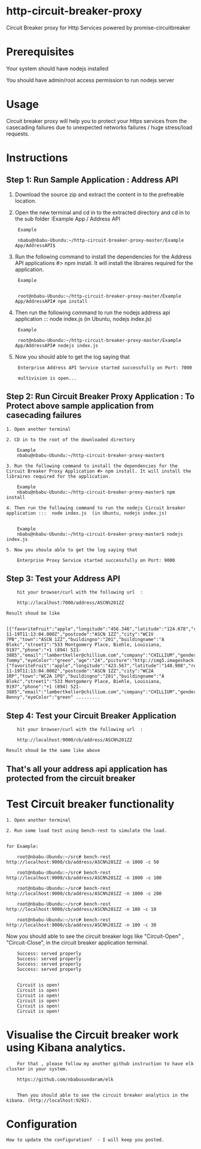 # http-circuit-breaker-proxy
Circuit Breaker proxy for Http Services powered by promise-circuitbreaker

# Prerequisites

Your system should have nodejs installed

You should have admin/root access permission to run nodejs server


# Usage

Circuit breaker proxy will help you to protect your https services from the casecading failures due to unexpected networks failures / huge stress/load requests.

# Instructions

## Step 1:  Run Sample Application : Address API


1. Download the source zip and extract the content in to the prefreable location.


2. Open the new terminal and cd in to the extracted directory and cd in to the sub folder :Example App / Address API

		
		Example 
	
		nbabu@nbabu-Ubundu:~/http-circuit-breaker-proxy-master/Example App/AddressAPI$ 


3. Run the following command to install the dependencies for the Address API applications #> npm install. It will install the libraires required for the application. 

		Example

    
		root@nbabu-Ubundu:~/http-circuit-breaker-proxy-master/Example App/AddressAPI# npm install




3. Then run the following command to run the nodejs address api application :::  node index.js  (in Ubuntu, nodejs index.js)

		Example

		root@nbabu-Ubundu:~/http-circuit-breaker-proxy-master/Example App/AddressAPI# nodejs index.js




4. Now you should able to get the log saying that

		Enterprise Address API Service started successfully on Port: 7000
	
		multivision is open...


## Step 2:  Run Circuit Breaker Proxy Application : To Protect above sample application from casecading failures
 

	1. Open another terminal
	
	2. CD in to the root of the downloaded directory

		Example
		nbabu@nbabu-Ubundu:~/http-circuit-breaker-proxy-master$ 

	3. Run the following command to install the dependencies for the Circuit Breaker Proxy Application #> npm install. It will install the libraires required for the application. 

		Example
		nbabu@nbabu-Ubundu:~/http-circuit-breaker-proxy-master$ npm install

	4. Then run the following command to run the nodejs Circuit breaker application :::  node index.js  (in Ubuntu, nodejs index.js)

		
		Example
		nbabu@nbabu-Ubundu:~/http-circuit-breaker-proxy-master$ nodejs index.js

	5. Now you shoule able to get the log saying that
	
		Enterprise Proxy Service started successfully on Port: 9000


## Step 3: Test your Address API


		hit your browser/curl with the following url  :

		http://localhost:7000/address/ASCN%201ZZ

	Result shoud be like

		[{"favoriteFruit":"apple","longitude":"456.346","latitude":"124.678","registered":"2014-11-19T11:13:04.000Z","postcode":"ASCN 1ZZ","city":"WC1V 7PB","town":"ASCN 1ZZ","buildingno":"201","buildingname":"A Blokc","street1":"533 Montgomery Place, Biehle, Louisiana, 9197","phone":"+1 (894) 521-3885","email":"lambertkeller@chillium.com","company":"CHILLIUM","gender":"Female","fullname":"Shane Tommy","eyeColor":"green","age":"24","picture":"http://img5.imageshack.us/img5/8059/matt013.jpg","isActive":"true","_id":"546c7b404d61fd8a28782fae","__v":0},{"favoriteFruit":"apple","longitude":"423.567","latitude":"148.908","registered":"2014-11-19T11:13:04.000Z","postcode":"ASCN 1ZZ","city":"WC2A 1RP","town":"WC2A 1PQ","buildingno":"201","buildingname":"A Blokc","street1":"533 Montgomery Place, Biehle, Louisiana, 9197","phone":"+1 (894) 521-3885","email":"lambertkeller@chillium.com","company":"CHILLIUM","gender":"Male","fullname":"Shane Benny","eyeColor":"green" .........

## Step 4: Test your Circuit Breaker Application

		hit your browser/curl with the following url  :

		http://localhost:9000/cb/address/ASCN%201ZZ

	Result shoud be the same like above


## That's all your address api application has protected from the circuit breaker




# Test Circuit breaker functionality

	1. Open another terminal  

	2. Run some load test using bench-rest to simulate the load. 


	for Example:

		root@nbabu-Ubundu:~/src# bench-rest http://localhost:9000/cb/address/ASCN%201ZZ -n 1000 -c 50

		root@nbabu-Ubundu:~/src# bench-rest http://localhost:9000/cb/address/ASCN%201ZZ -n 1000 -c 100

		root@nbabu-Ubundu:~/src# bench-rest http://localhost:9000/cb/address/ASCN%201ZZ -n 1000 -c 200

		root@nbabu-Ubundu:~/src# bench-rest http://localhost:9000/cb/address/ASCN%201ZZ -n 100 -c 10

		root@nbabu-Ubundu:~/src# bench-rest http://localhost:9000/cb/address/ASCN%201ZZ -n 100 -c 30



Now you should able to see the circuit breaker logs like "Circuit-Open" , "Circuit-Close", in the circuit breaker application terminal.

		Success: served properly
		Success: served properly
		Success: served properly
		Success: served properly


		Circuit is open!
		Circuit is open!
		Circuit is open!
		Circuit is open!
		Circuit is open!
		Circuit is open!


# Visualise the Circuit breaker work using Kibana analytics.

		For that , please follow my another github instruction to have elk cluster in your system.
	
		https://github.com/nbabusundaram/elk

	
		Then you should able to see the circuit breaker analytics in the kibana. (http://localhost:9292).




# Configuration

	How to update the configuration?  - I will keep you posted. 	





	
	    



